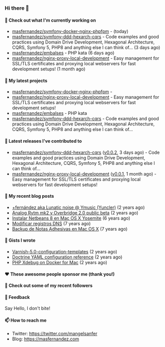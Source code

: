 ### Hi there 👋

#### 👷 Check out what I'm currently working on

- [masfernandez/symfony-docker-nginx-phpfpm](https://github.com/masfernandez/symfony-docker-nginx-phpfpm) -  (today)
- [masfernandez/symfony-ddd-hexarch-cqrs](https://github.com/masfernandez/symfony-ddd-hexarch-cqrs) - Code examples and good practices using Domain Drive Development, Hexagonal Architecture, CQRS, Symfony 5, PHP8 and anything else I can think of... (3 days ago)
- [masfernandez/embalses](https://github.com/masfernandez/embalses) - PHP kata (6 days ago)
- [masfernandez/nginx-proxy-local-development](https://github.com/masfernandez/nginx-proxy-local-development) - Easy management for SSL/TLS certificates and proxying local webservers for fast development setups! (1 month ago)

#### 🌱 My latest projects

- [masfernandez/symfony-docker-nginx-phpfpm](https://github.com/masfernandez/symfony-docker-nginx-phpfpm) - 
- [masfernandez/nginx-proxy-local-development](https://github.com/masfernandez/nginx-proxy-local-development) - Easy management for SSL/TLS certificates and proxying local webservers for fast development setups!
- [masfernandez/embalses](https://github.com/masfernandez/embalses) - PHP kata
- [masfernandez/symfony-ddd-hexarch-cqrs](https://github.com/masfernandez/symfony-ddd-hexarch-cqrs) - Code examples and good practices using Domain Drive Development, Hexagonal Architecture, CQRS, Symfony 5, PHP8 and anything else I can think of...

#### 🔭 Latest releases I've contributed to

- [masfernandez/symfony-ddd-hexarch-cqrs](https://github.com/masfernandez/symfony-ddd-hexarch-cqrs) ([v0.0.2](https://github.com/masfernandez/symfony-ddd-hexarch-cqrs/releases/tag/v0.0.2), 3 days ago) - Code examples and good practices using Domain Drive Development, Hexagonal Architecture, CQRS, Symfony 5, PHP8 and anything else I can think of...
- [masfernandez/nginx-proxy-local-development](https://github.com/masfernandez/nginx-proxy-local-development) ([v0.0.1](https://github.com/masfernandez/nginx-proxy-local-development/releases/tag/v0.0.1), 1 month ago) - Easy management for SSL/TLS certificates and proxying local webservers for fast development setups!

#### 📜 My recent blog posts

- [&#43;fernández aka Lunatic noise @ Ymusic (Yuncler)](http://feedproxy.google.com/~r/masfernandez/~3/Wu1soh-hoiM/fernandez-ymusic-yuncler) (2 years ago)
- [Analog Rytm mk2 y Overbridge 2.0 public beta](http://feedproxy.google.com/~r/masfernandez/~3/ey9AyBhCJjA/analog-rytm-y-overbridge-public-beta) (2 years ago)
- [Instalar Netbeans 8 en Mac OS X Yosemite](http://feedproxy.google.com/~r/masfernandez/~3/WpKG5XaHkmQ/instalar-netbeans-8-en-mac-os-x-yosemite) (6 years ago)
- [Modificar registros DNS](http://feedproxy.google.com/~r/masfernandez/~3/VrOfBhEiEGo/modificar-registros-dns) (7 years ago)
- [Backup de Notas Adhesivas en Mac OS X](http://feedproxy.google.com/~r/masfernandez/~3/FD08LjerKE8/backup-de-notas-adhesivas-en-mac-os-x) (7 years ago)

#### 📓 Gists I wrote

- [Varnish-5.0-configuration-templates](https://gist.github.com/56f2794ee6c9a0e46947b469a7653a5c) (2 years ago)
- [Doctrine YAML configuration reference](https://gist.github.com/8ac27c85e889986f51ed1ee3a1209ff3) (2 years ago)
- [PHP Xdebug on Docker for Mac](https://gist.github.com/fb1ad02b624f911040b70afbf9c6db44) (2 years ago)

#### ❤️ These awesome people sponsor me (thank you!)


#### 👯 Check out some of my recent followers


#### 💬 Feedback

Say Hello, I don't bite!

#### 📫 How to reach me

- Twitter: https://twitter.com/mangelsanfer
- Blog: https://masfernandez.com
